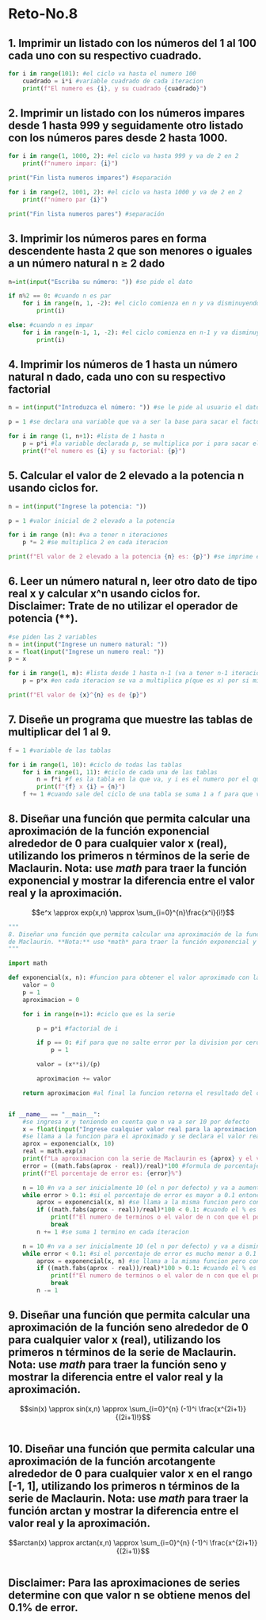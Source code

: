 # Reto-No.8

## 1. Imprimir un listado con los números del 1 al 100 cada uno con su respectivo cuadrado.

```python
for i in range(101): #el ciclo va hasta el numero 100
    cuadrado = i*i #variable cuadrado de cada iteracion
    print(f"El numero es {i}, y su cuadrado {cuadrado}")
```

## 2.  Imprimir un listado con los números impares desde 1 hasta 999 y seguidamente otro listado con los números pares desde 2 hasta 1000.

```python 
for i in range(1, 1000, 2): #el ciclo va hasta 999 y va de 2 en 2
    print(f"numero impar: {i}")

print("Fin lista numeros impares") #separación 

for i in range(2, 1001, 2): #el ciclo va hasta 1000 y va de 2 en 2
    print(f"número par {i}")

print("Fin lista numeros pares") #separación
```

## 3.  Imprimir los números pares en forma descendente hasta 2 que son menores o iguales a un número natural n ≥ 2 dado

```python
n=int(input("Escriba su número: ")) #se pide el dato

if n%2 == 0: #cuando n es par
    for i in range(n, 1, -2): #el ciclo comienza en n y va disminuyendo 2 en cada iteracion
        print(i)

else: #cuando n es impar
    for i in range(n-1, 1, -2): #el ciclo comienza en n-1 y va disminuyendo 2 en cada iteracion
        print(i)
```

## 4. Imprimir los números de 1 hasta un número natural n dado, cada uno con su respectivo factorial

```python
n = int(input("Introduzca el número: ")) #se le pide al usuario el dato

p = 1 #se declara una variable que va a ser la base para sacar el factorial en cada iteracion

for i in range (1, n+1): #lista de 1 hasta n
    p = p*i #la variable declarada p, se multiplica por i para sacar el factorial
    print(f"el numero es {i} y su factorial: {p}")
```

## 5. Calcular el valor de 2 elevado a la potencia n usando ciclos for.

```python
n = int(input("Ingrese la potencia: "))

p = 1 #valor inicial de 2 elevado a la potencia

for i in range (n): #va a tener n iteraciones
    p *= 2 #se multiplica 2 en cada iteracion

print(f"El valor de 2 elevado a la potencia {n} es: {p}") #se imprime el mensaje
```

## 6. Leer un número natural n, leer otro dato de tipo real x y calcular x^n usando ciclos for. **Disclaimer:** Trate de no utilizar el operador de potencia (**).

```python
#se piden las 2 variables
n = int(input("Ingrese un numero natural: "))
x = float(input("Ingrese un numero real: "))
p = x 

for i in range(1, n): #lista desde 1 hasta n-1 (va a tener n-1 iteraciones)
    p = p*x #en cada iteracion se va a multiplica p(que es x) por si misma

print(f"El valor de {x}^{n} es de {p}") 
```

## 7. Diseñe un programa que muestre las tablas de multiplicar del 1 al 9.

```python
f = 1 #variable de las tablas

for i in range(1, 10): #ciclo de todas las tablas 
    for i in range(1, 11): #ciclo de cada una de las tablas
        n = f*i #f es la tabla en la que va, y i es el numero por el que se multiplica
        print(f"{f} x {i} = {n}")
    f += 1 #cuando sale del ciclo de una tabla se suma 1 a f para que vaya a la siguiente y asi sucesivamente
```

## 8. Diseñar una función que permita calcular una aproximación de la función exponencial alrededor de 0 para cualquier valor x (real), utilizando los primeros n términos de la serie de Maclaurin. **Nota:** use *math* para traer la función exponencial y mostrar la diferencia entre el valor real y la aproximación.
$$e^x \approx exp(x,n) \approx \sum_{i=0}^{n}\frac{x^i}{i!}$$

```python
"""
8. Diseñar una función que permita calcular una aproximación de la función exponencial alrededor de 0 para cualquier valor x (real), utilizando los primeros n términos de la serie 
de Maclaurin. **Nota:** use *math* para traer la función exponencial y mostrar la diferencia entre el valor real y la aproximación.
"""

import math

def exponencial(x, n): #funcion para obtener el valor aproximado con la serie de Maclaurin
    valor = 0
    p = 1
    aproximacion = 0

    for i in range(n+1): #ciclo que es la serie

        p = p*i #factorial de i

        if p == 0: #if para que no salte error por la division por cero, y que en la aproximacion no falte la suma cuando i=0
            p = 1

        valor = (x**i)/(p)

        aproximacion += valor

    return aproximacion #al final la funcion retorna el resultado del ciclo (la aproximacion)


if __name__ == "__main__":
    #se ingresa x y teniendo en cuenta que n va a ser 10 por defecto
    x = float(input("Ingrese cualquier valor real para la aproximacion de la funcion exponencial con la serie de Maclaurin (con 10 terminos): "))
    #se llama a la funcion para el aproximado y se declara el valor real con el import math, math.exp(x)
    aprox = exponencial(x, 10)
    real = math.exp(x)
    print(f"La aproximacion con la serie de Maclaurin es {aprox} y el valor real es {real}")
    error = ((math.fabs(aprox - real))/real)*100 #formula de porcentaje de error
    print(f"El porcentaje de error es: {error}%")

    n = 10 #n va a ser inicialmente 10 (el n por defecto) y va a aumentar de 1 en 1 hasta el n con el porcentaje adecuado
    while error > 0.1: #si el porcentaje de error es mayor a 0.1 entonces el ciclo se va a repetir hasta que encuentre un n en el que el porcentaje sea menor a 0.1
        aprox = exponencial(x, n) #se llama a la misma funcion pero con el n alterado en cada iteracion
        if ((math.fabs(aprox - real))/real)*100 < 0.1: #cuando el % es menor a 0.1 se rompe el ciclo
            print(f"El numero de terminos o el valor de n con que el porcentaje de error es menor a 0.1 es {n}")
            break
        n += 1 #se suma 1 termino en cada iteracion

    n = 10 #n va a ser inicialmente 10 (el n por defecto) y va a disminuir de 1 en 1 hasta el n con el porcentaje adecuado
    while error < 0.1: #si el porcentaje de error es mucho menor a 0.1 entonces el ciclo se va a repetir hasta que encuentre un n en el que el porcentaje sea un poco mayor a 0.1
        aprox = exponencial(x, n) #se llama a la misma funcion pero con el n alterado en cada iteracion
        if ((math.fabs(aprox - real))/real)*100 > 0.1: #cuando el % es un poco mayor a 0.1 se rompe el ciclo
            print(f"El numero de terminos o el valor de n con que el porcentaje de error es menor a 0.1 es {n}")
            break
        n -= 1
```

## 9. Diseñar una función que permita calcular una aproximación de la función seno alrededor de 0 para cualquier valor x (real), utilizando los primeros n términos de la serie de Maclaurin. **Nota:** use *math* para traer la función seno y mostrar la diferencia entre el valor real y la aproximación.
$$sin(x) \approx sin(x,n) \approx \sum_{i=0}^{n} (-1)^i \frac{x^{2i+1}}{(2i+1)!}$$

```python
```

## 10. Diseñar una función que permita calcular una aproximación de la función arcotangente alrededor de 0 para cualquier valor x en el rango [-1, 1], utilizando los primeros n términos de la serie de Maclaurin. **Nota:** use *math* para traer la función arctan y mostrar la diferencia entre el valor real y la aproximación.
$$arctan(x) \approx arctan(x,n) \approx \sum_{i=0}^{n} (-1)^i \frac{x^{2i+1}}{(2i+1)}$$

```python
```

## **Disclaimer:** Para las aproximaciones de series determine con que valor n se obtiene menos del 0.1% de error.
